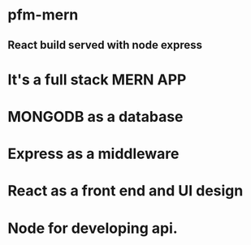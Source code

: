 # pfm-mern
## React build served with node express
# It's a full stack MERN APP
# MONGODB as a database
# Express as a middleware
# React as a front end and UI design
# Node for developing api.
